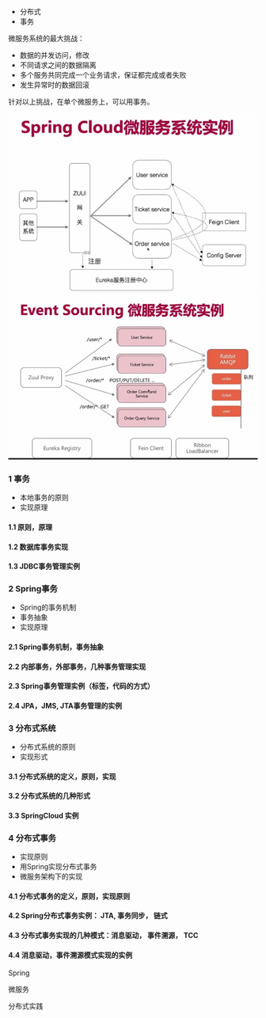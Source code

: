 - 分布式
- 事务

微服务系统的最大挑战：
- 数据的并发访问，修改
- 不同请求之间的数据隔离
- 多个服务共同完成一个业务请求，保证都完成或者失败
- 发生异常时的数据回滚

针对以上挑战，在单个微服务上，可以用事务。

![Spring微服务系统实例](./images/sc01.png)
![Event Sourcing 微服务系统实例](./images/sc02.png)

### 1 事务
- 本地事务的原则
- 实现原理

#### 1.1 原则，原理


#### 1.2 数据库事务实现


#### 1.3 JDBC事务管理实例


### 2 Spring事务
- Spring的事务机制
- 事务抽象
- 实现原理


#### 2.1 Spring事务机制，事务抽象




#### 2.2 内部事务，外部事务，几种事务管理实现



#### 2.3 Spring事务管理实例（标签，代码的方式）



#### 2.4 JPA，JMS, JTA事务管理的实例






### 3 分布式系统
- 分布式系统的原则
- 实现形式


#### 3.1 分布式系统的定义，原则，实现


#### 3.2 分布式系统的几种形式


#### 3.3 SpringCloud 实例


### 4 分布式事务
- 实现原则
- 用Spring实现分布式事务
- 微服务架构下的实现


#### 4.1 分布式事务的定义，原则，实现原则


#### 4.2 Spring分布式事务实例： JTA,  事务同步， 链式


#### 4.3 分布式事务实现的几种模式：消息驱动，  事件溯源，  TCC


#### 4.4 消息驱动，事件溯源模式实现的实例



Spring

微服务



分布式实践